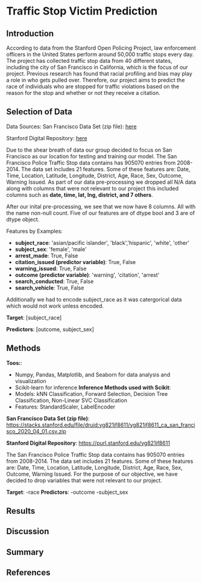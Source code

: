 # Traffic Stop Victim Prediction
## Introduction

According to data from the Stanford Open Policing Project, law enforcement officers in the United States perform around 50,000 traffic stops every day. The project has collected traffic stop data from 40 different states, including the city of San Francisco in California, which is the focus of our project. Previous research has found that racial profiling and bias may play a role in who gets pulled over. Therefore, our project aims to predict the race of individuals who are stopped for traffic violations based on the reason for the stop and whether or not they receive a citation. 

## Selection of Data

Data Sources: 
San Francisco Data Set (zip file): <a href="https://stacks.stanford.edu/file/druid:yg821jf8611/yg821jf8611_ca_san_francisco_2020_04_01.csv.zip"> here </a>

Stanford Digital Repository: 
<a href="https://purl.stanford.edu/yg821jf8611"> here </a>

Due to the shear breath of data our group decided to focus on San Francisco as our location for testing and training our model. The San Francisco Police Traffic Stop data contains has 905070 entries from 2008-2014. The data set includes 21 features. Some of these features are: Date, Time, Location, Latitude, Longitude, District, Age, Race, Sex, Outcome, Warning Issued. 
As part of our data pre-processing we dropped all N/A data along with columns that were not relevant to our project this included columns such as **date, time, lat, lng, district, and 7 others**.

After our inital pre-processing, we see that we now have 8 columns. All with the name non-null count. Five of our features are of dtype bool and 3 are of dtype object.

Features by Examples:

- **subject_race**: 'asian/pacific islander', 'black','hispanic', 'white', 'other'
- **subject_sex**: 'female', 'male'
- **arrest_made**: True, False
- **citation_issued (predictor variable)**: True, False
- **warning_issued**: True, False
- **outcome (predictor variable)**: 'warning', 'citation', 'arrest'
- **search_conducted**: True, False
- **search_vehicle**: True, False

Additionally we had to encode subject_race as it was catergorical data which would not work unless encoded.  

**Target**: [subject_race]

**Predictors**: [outcome, subject_sex]

## Methods
**Toos:**:
- Numpy, Pandas, Matplotlib, and Seaborn for data analysis and visualization
- Scikit-learn for inference
**Inference Methods used with Scikit**:
- Models: kNN Classification, Forward Selection, Decision Tree Classification, Non-Linear SVC Classification
- Features: StandardScaler, LabelEncoder

**San Francisco Data Set (zip file)**: https://stacks.stanford.edu/file/druid:yg821jf8611/yg821jf8611_ca_san_francisco_2020_04_01.csv.zip

**Stanford Digital Repository**: https://purl.stanford.edu/yg821jf8611

The San Francisco Police Traffic Stop data contains has 905070 entries from 2008-2014. The data set includes 21 features. Some of these features are: Date, Time, Location, Latitude, Longitude, District, Age, Race, Sex, Outcome, Warning Issued. For the purpose of our objective, we have decided to drop variables that were not relevant to our project.

**Target**:
-race
**Predictors**:
-outcome
-subject_sex

## Results

## Discussion

## Summary

## References

